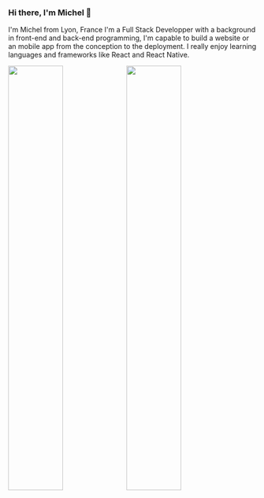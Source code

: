 ### Hi there, I'm Michel 👋

I'm Michel from Lyon, France
I'm a Full Stack Developper with a background in front-end and back-end programming, I'm capable to build a website or an mobile app from the conception to the deployment. I really enjoy learning languages and frameworks like React and React Native. 

<img align="left" width="47%" src="https://github-readme-stats.vercel.app/api?username=anuraghazra&show_icons=true&theme=radical" />

<img align="left" width="47%" src="https://github-readme-stats.vercel.app/api/top-langs/?username=Michelk21&layout=compact" />


